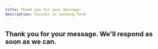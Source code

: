 ```yaml
---
title: Thank you for your message!
description: Success in sending form
---
```

## Thank you for your message. We'll respond as soon as we can.
